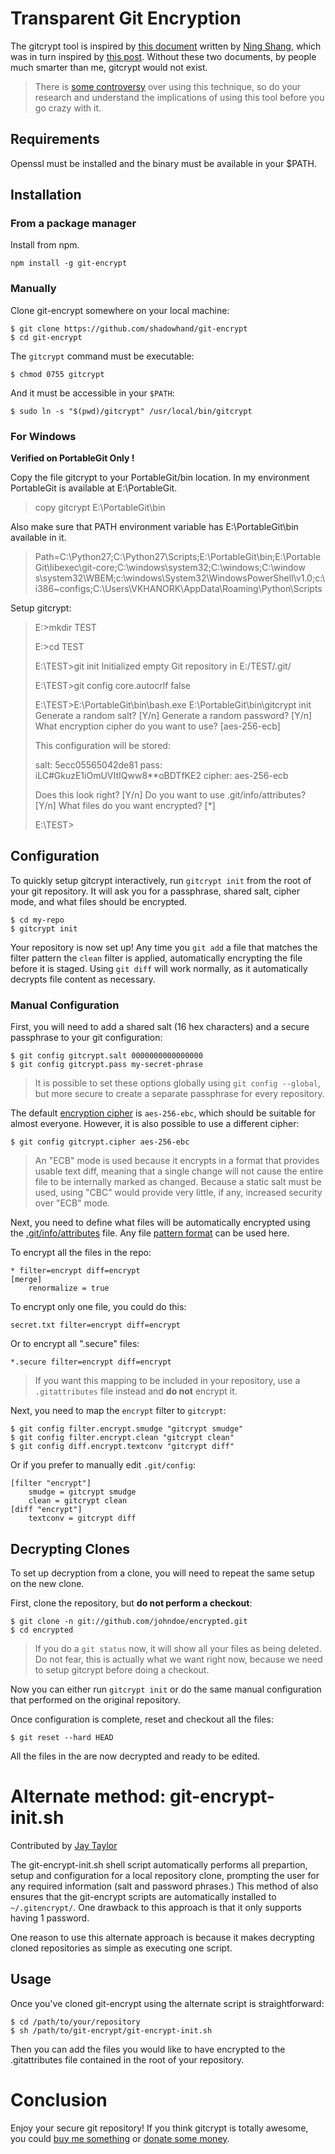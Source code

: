 # Transparent Git Encryption

The gitcrypt tool is inspired by [this document][1] written by [Ning Shang][2],
which was in turn inspired by [this post][3]. Without these two documents,
by people much smarter than me, gitcrypt would not exist.

> There is [some controversy][4] over using this technique, so do your research
and understand the implications of using this tool before you go crazy with it.

## Requirements
Openssl must be installed and the binary must be available in your $PATH.

## Installation

### From a package manager
Install from npm.

    npm install -g git-encrypt

### Manually

Clone git-encrypt somewhere on your local machine:

    $ git clone https://github.com/shadowhand/git-encrypt
    $ cd git-encrypt

The `gitcrypt` command must be executable:

    $ chmod 0755 gitcrypt

And it must be accessible in your `$PATH`:

    $ sudo ln -s "$(pwd)/gitcrypt" /usr/local/bin/gitcrypt

### For Windows

**Verified on PortableGit Only !**

Copy the file gitcrypt to your PortableGit/bin location. In my environment PortableGit is
available at E:\PortableGit. 

> copy gitcrypt E:\PortableGit\bin

Also make sure that PATH environment variable has E:\PortableGit\bin 
available in it.

> Path=C:\Python27\;C:\Python27\Scripts;E:\PortableGit\bin;E:\PortableGit\libexec\git-core;C:\windows\system32;C:\windows\;C:\window
> s\system32\WBEM;c:\windows\System32\WindowsPowerShell\v1.0\;c:\i386\~configs;C:\Users\VKHANORK\AppData\Roaming\Python\Scripts

Setup gitcrypt:

> E:\>mkdir TEST
> 
> E:\>cd TEST
> 
> E:\TEST>git init
> Initialized empty Git repository in E:/TEST/.git/
> 
> E:\TEST>git config core.autocrlf false
> 
> E:\TEST>E:\PortableGit\bin\bash.exe E:\PortableGit\bin\gitcrypt init
> Generate a random salt? [Y/n]
> Generate a random password? [Y/n]
> What encryption cipher do you want to use? [aes-256-ecb]
> 
> This configuration will be stored:
> 
> salt:   5ecc05565042de81
> pass:   iLC#GkuzE1iOmUVItIQww8**oBDTfKE2
> cipher: aes-256-ecb
> 
> Does this look right? [Y/n]
> Do you want to use .git/info/attributes? [Y/n]
> What files do you want encrypted? [*]
> 
> E:\TEST>

## Configuration

To quickly setup gitcrypt interactively, run `gitcrypt init` from the root
of your git repository. It will ask you for a passphrase, shared salt,
cipher mode, and what files should be encrypted.

    $ cd my-repo
    $ gitcrypt init

Your repository is now set up! Any time you `git add` a file that matches the
filter pattern the `clean` filter is applied, automatically encrypting the file
before it is staged. Using `git diff` will work normally, as it automatically
decrypts file content as necessary.

### Manual Configuration

First, you will need to add a shared salt (16 hex characters) and a secure
passphrase to your git configuration:

    $ git config gitcrypt.salt 0000000000000000
    $ git config gitcrypt.pass my-secret-phrase

> It is possible to set these options globally using `git config --global`,
but more secure to create a separate passphrase for every repository.

The default [encryption cipher][5] is `aes-256-ebc`, which should be suitable
for almost everyone. However, it is also possible to use a different cipher:

    $ git config gitcrypt.cipher aes-256-ebc

> An "ECB" mode is used because it encrypts in a format that provides usable
text diff, meaning that a single change will not cause the entire file to be
internally marked as changed. Because a static salt must be used, using "CBC"
would provide very little, if any, increased security over "ECB" mode.

Next, you need to define what files will be automatically encrypted using the
[.git/info/attributes][6] file. Any file [pattern format][7] can be used here.

To encrypt all the files in the repo:

    * filter=encrypt diff=encrypt
    [merge]
        renormalize = true

To encrypt only one file, you could do this:

    secret.txt filter=encrypt diff=encrypt

Or to encrypt all ".secure" files:

    *.secure filter=encrypt diff=encrypt

> If you want this mapping to be included in your repository, use a
`.gitattributes` file instead and **do not** encrypt it.

Next, you need to map the `encrypt` filter to `gitcrypt`:

    $ git config filter.encrypt.smudge "gitcrypt smudge"
    $ git config filter.encrypt.clean "gitcrypt clean"
    $ git config diff.encrypt.textconv "gitcrypt diff"

Or if you prefer to manually edit `.git/config`:

    [filter "encrypt"]
        smudge = gitcrypt smudge
        clean = gitcrypt clean
    [diff "encrypt"]
        textconv = gitcrypt diff

## Decrypting Clones

To set up decryption from a clone, you will need to repeat the same setup on
the new clone.

First, clone the repository, but **do not perform a checkout**:

    $ git clone -n git://github.com/johndoe/encrypted.git
    $ cd encrypted

> If you do a `git status` now, it will show all your files as being deleted.
Do not fear, this is actually what we want right now, because we need to setup
gitcrypt before doing a checkout.

Now you can either run `gitcrypt init` or do the same manual configuration that
performed on the original repository.

Once configuration is complete, reset and checkout all the files:

    $ git reset --hard HEAD

All the files in the are now decrypted and ready to be edited.

# Alternate method: git-encrypt-init.sh

Contributed by [Jay Taylor](https://jaytaylor.com "jaytaylor.com")


The git-encrypt-init.sh shell script automatically performs all prepartion,
setup and configuration for a local repository clone, prompting the user for
any required information (salt and password phrases.)  This method of also
ensures that the git-encrypt scripts are automatically installed to
`~/.gitencrypt/`. One drawback to this approach is that it only supports having
1 password.

One reason to use this alternate approach is because it makes decrypting cloned
repositories as simple as executing one script.

## Usage

Once you've cloned git-encrypt using the alternate script is straightforward:

    $ cd /path/to/your/repository
    $ sh /path/to/git-encrypt/git-encrypt-init.sh

Then you can add the files you would like to have encrypted to the
.gitattributes file contained in the root of your repository.


# Conclusion

Enjoy your secure git repository! If you think gitcrypt is totally awesome,
you could [buy me something][wishes] or [donate some money][donate].

[1]: http://syncom.appspot.com/papers/git_encryption.txt "GIT transparent encryption"
[2]: http://syncom.appspot.com/
[3]: http://git.661346.n2.nabble.com/Transparently-encrypt-repository-contents-with-GPG-td2470145.html "Web discussion: Transparently encrypt repository contents with GPG"
[4]: http://article.gmane.org/gmane.comp.version-control.git/113221 "Junio Hamano does not recommend this technique"
[5]: http://en.wikipedia.org/wiki/Cipher
[6]: http://www.kernel.org/pub/software/scm/git/docs/gitattributes.html
[7]: http://www.kernel.org/pub/software/scm/git/docs/gitignore.html#_pattern_format

[wishes]: http://www.amazon.com/gp/registry/wishlist/1474H3P2204L8
[donate]: http://www.pledgie.com/campaigns/14931

